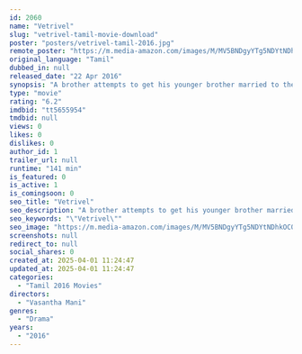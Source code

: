 ```yaml
---
id: 2060
name: "Vetrivel"
slug: "vetrivel-tamil-movie-download"
poster: "posters/vetrivel-tamil-2016.jpg"
remote_poster: "https://m.media-amazon.com/images/M/MV5BNDgyYTg5NDYtNDhkOC00ZmZkLWJmMjktMTkwNDgwODcxOGM5XkEyXkFqcGdeQXVyMTEzNzg0Mjkx._V1_SX300.jpg"
original_language: "Tamil"
dubbed_in: null
released_date: "22 Apr 2016"
synopsis: "A brother attempts to get his younger brother married to the girl he loves by kidnapping her, but the plan goes so wrong and results in messy situations."
type: "movie"
rating: "6.2"
imdbid: "tt5655954"
tmdbid: null
views: 0
likes: 0
dislikes: 0
author_id: 1
trailer_url: null
runtime: "141 min"
is_featured: 0
is_active: 1
is_comingsoon: 0
seo_title: "Vetrivel"
seo_description: "A brother attempts to get his younger brother married to the girl he loves by kidnapping her, but the plan goes so wrong and results in messy situations."
seo_keywords: "\"Vetrivel\""
seo_image: "https://m.media-amazon.com/images/M/MV5BNDgyYTg5NDYtNDhkOC00ZmZkLWJmMjktMTkwNDgwODcxOGM5XkEyXkFqcGdeQXVyMTEzNzg0Mjkx._V1_SX300.jpg"
screenshots: null
redirect_to: null
social_shares: 0
created_at: 2025-04-01 11:24:47
updated_at: 2025-04-01 11:24:47
categories:
  - "Tamil 2016 Movies"
directors:
  - "Vasantha Mani"
genres:
  - "Drama"
years:
  - "2016"
---
```

